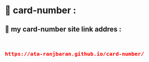 <h1>📝 card-number  :</h1>
<h2> 🔗 my card-number  site link addres :
</h2>
<div style="display:flex;justify-contect:center;" align=center>
<h3>

<pre style="color:red">https://ata-ranjbaran.github.io/card-number/</pre>
  </h3>
  
</div>
